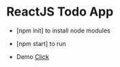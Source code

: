 # ReactJS Todo App

- [npm init] to install node modules

- [npm start] to run

- Demo [Click](https://emrekibar93.github.io/react-todo-demo/)
